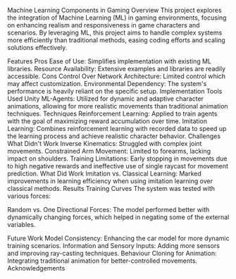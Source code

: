 Machine Learning Components in Gaming
Overview
This project explores the integration of Machine Learning (ML) in gaming environments, focusing on enhancing realism and responsiveness in game characters and scenarios. By leveraging ML, this project aims to handle complex systems more efficiently than traditional methods, easing coding efforts and scaling solutions effectively.

Features
Pros
Ease of Use: Simplifies implementation with existing ML libraries.
Resource Availability: Extensive examples and libraries are readily accessible.
Cons
Control Over Network Architecture: Limited control which may affect customization.
Environmental Dependency: The system's performance is heavily reliant on the specific setup.
Implementation
Tools Used
Unity ML-Agents: Utilized for dynamic and adaptive character animations, allowing for more realistic movements than traditional animation techniques.
Techniques
Reinforcement Learning: Applied to train agents with the goal of maximizing reward accumulation over time.
Imitation Learning: Combines reinforcement learning with recorded data to speed up the learning process and achieve realistic character behavior.
Challenges
What Didn't Work
Inverse Kinematics: Struggled with complex joint movements.
Constrained Arm Movement: Limited to forearms, lacking impact on shoulders.
Training Limitations: Early stopping in movements due to high negative rewards and ineffective use of single raycast for movement prediction.
What Did Work
Imitation vs. Classical Learning: Marked improvements in learning efficiency when using imitation learning over classical methods.
Results
Training Curves
The system was tested with various forces:

Random vs. One Directional Forces: The model performed better with dynamically changing forces, which helped in negating some of the external variables.


Future Work
Model Consistency: Enhancing the car model for more dynamic training scenarios.
Information and Sensory Inputs: Adding more sensors and improving ray-casting techniques.
Behaviour Cloning for Animation: Integrating traditional animation for better-controlled movements.
Acknowledgements


